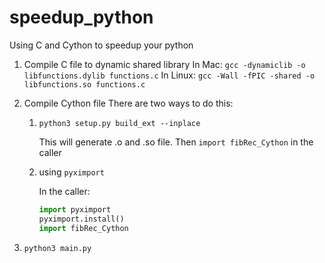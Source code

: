 # speedup_python
Using C and Cython to speedup your python

1. Compile C file to dynamic shared library
   In Mac: `gcc -dynamiclib -o libfunctions.dylib functions.c`
   In Linux: `gcc -Wall -fPIC -shared -o libfunctions.so functions.c`

2. Compile Cython file
    There are two ways to do this:
    1. `python3 setup.py build_ext --inplace`
    
        This will generate .o and .so file. Then `import fibRec_Cython` in the caller
        
    2. using `pyximport`
    
        In the caller:
        ``` python
        import pyximport
        pyximport.install()
        import fibRec_Cython
        ```
        
3. `python3 main.py`
